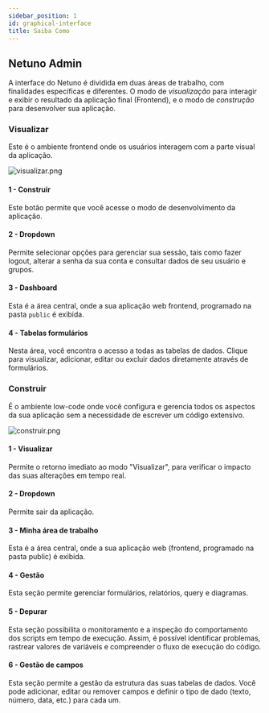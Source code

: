 ```yaml
---
sidebar_position: 1
id: graphical-interface
title: Saiba Como
---
```

## Netuno Admin

A interface do Netuno é dividida em duas áreas de trabalho, com finalidades específicas e diferentes. O modo de *visualização* para interagir e exibir o resultado da aplicação final (Frontend), e o modo de *construção* para desenvolver sua aplicação.

### Visualizar

Este é o ambiente frontend onde os usuários interagem com a parte visual da aplicação.

![visualizar.png](/docs/assets/academy/saiba_como/visualizar.png)

#### 1 - Construir

Este botão permite que você acesse o modo de desenvolvimento da aplicação.

#### 2 - Dropdown

 Permite selecionar opções para gerenciar sua sessão, tais como fazer logout, alterar a senha da sua conta e consultar dados de seu usuário e grupos.


#### 3 - Dashboard

Esta é a área central, onde a sua aplicação web frontend, programado na pasta `public` é exibida.

#### 4 - Tabelas formulários

Nesta área, você encontra o acesso a todas as tabelas de dados. Clique para visualizar, adicionar, editar ou excluir dados diretamente através de formulários.

### Construir

É o ambiente low-code onde você configura e gerencia todos os aspectos da sua aplicação sem a necessidade de escrever um código extensivo.

![construir.png](/docs/assets/academy/saiba_como/construir.png)

#### 1 - Visualizar

Permite o retorno imediato ao modo "Visualizar", para verificar o impacto das suas alterações em tempo real.

#### 2 - Dropdown

Permite sair da aplicação.

#### 3 -  Minha área de trabalho

Esta é a área central, onde a sua aplicação web (frontend, programado na pasta public) é exibida. 

#### 4 - Gestão

Esta seção permite gerenciar formulários, relatórios, query e diagramas.

#### 5 - Depurar

Esta seção possibilita o monitoramento e a inspeção do comportamento dos scripts em tempo de execução. Assim, é possível identificar problemas, rastrear valores de variáveis e compreender o fluxo de execução do código.

#### 6 - Gestão de campos

Esta seção permite a gestão da estrutura das suas tabelas de dados. Você pode adicionar, editar ou remover campos e definir o tipo de dado (texto, número, data, etc.) para cada um.
